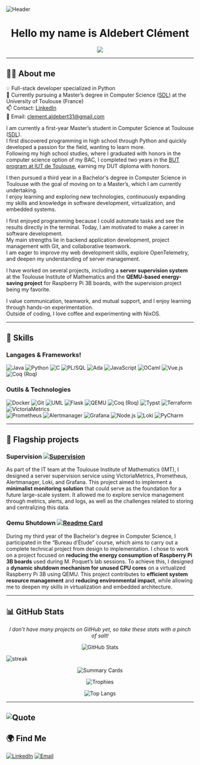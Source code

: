 <!-- Aldebert Clément -->
![Header](https://capsule-render.vercel.app/api?type=waving&color=gradient&height=150&section=header&text=Welcome&fontSize=40&fontColor=fff)
<h1 align="center">Hello my name is Aldebert Clément</h1>

<p align="center">
  <img src="https://readme-typing-svg.herokuapp.com?color=%2336BCF7&lines=I+turn+coffee+into+code;I+love/hate+Nixos;Languages:+Java,+Python,+C;+PL/QL,+Ada,+JavaScript,+OCaml;+Vue.js;Tools+%26+Technologies:+Docker,+Git;+UML,+Flask,+QEMU,+Coq(Roq);+Typst,+Terraform,+VictoriaMetrics;+Prometheus,+Alermanager,+Grafana;+Node.js,+Loki;Methodologies:+Team+work;+Agile+methods;+Adaptable+to+new+languages+%26+tech"/>
</p>

---

## 👨‍💻 About me

💡 Full-stack developer specialized in Python  
🎯 Currently pursuing a Master’s degree in Computer Science ([SDL](https://www.master-developpement-logiciel.fr/)) at the University of Toulouse (France)  
📫 Contact: [LinkedIn](https://www.linkedin.com/in/clément-aldebert)  
📧 Email: [clement.aldebert31@gmail.com](mailto:clement.aldebert31@gmail.com)

I am currently a first-year Master’s student in Computer Science at Toulouse ([SDL](https://www.master-developpement-logiciel.fr/)).  
I first discovered programming in high school through Python and quickly developed a passion for the field, wanting to learn more.  
Following my high school studies, where I graduated with honors in the computer science option of my BAC, I completed two 
years in the [BUT program at IUT de Toulouse](https://iut.univ-tlse3.fr/bachelor-specialite-informatique), earning my DUT diploma with honors.  

I then pursued a third year in a Bachelor's degree in Computer Science in Toulouse with the goal of moving on to a Master’s,
which I am currently undertaking.  
I enjoy learning and exploring new technologies, continuously expanding my skills and knowledge in software development, 
virtualization, and embedded systems.

I first enjoyed programming because I could automate tasks and see the results directly in the terminal. 
Today, I am motivated to make a career in software development.  
My main strengths lie in backend application development, project management with Git, and collaborative teamwork.  
I am eager to improve my web development skills, explore OpenTelemetry, and deepen my understanding of server management.  

I have worked on several projects, including a **server supervision system** at the Toulouse Institute of Mathematics 
and the **QEMU-based energy-saving project** for Raspberry Pi 3B boards, with the supervision project being my favorite.  

I value communication, teamwork, and mutual support, and I enjoy learning through hands-on experimentation.   
Outside of coding, I love coffee and experimenting with NixOS.

---

## 🧠 Skills

### Langages & Frameworks!
![Java](https://img.shields.io/badge/-Java-007396?logo=java&logoColor=white)
![Python](https://img.shields.io/badge/-Python-3776AB?logo=python&logoColor=white)
![C](https://img.shields.io/badge/-C-00599C?logo=c&logoColor=white)
![PL/SQL](https://img.shields.io/badge/-PL%2FSQL-429EDB?logo=oracle&logoColor=white)
![Ada](https://img.shields.io/badge/-Ada-02f88c?logo=ada&logoColor=white)
![JavaScript](https://img.shields.io/badge/-JavaScript-F7DF1E?logo=javascript&logoColor=000)
![OCaml](https://img.shields.io/badge/-OCaml-3be133?logo=ocaml&logoColor=white)
![Vue.js](https://img.shields.io/badge/-Vue.js-42b883?logo=vue.js&logoColor=white)
![Coq (Roq)](https://img.shields.io/badge/-Coq%20(Roq)-7f1fbf?logoColor=white)

### Outils & Technologies
![Docker](https://img.shields.io/badge/-Docker-2496ED?logo=docker&logoColor=white)
![Git](https://img.shields.io/badge/-Git-F05032?logo=git&logoColor=white)
![UML](https://img.shields.io/badge/-UML-007ACC?logo=uml&logoColor=white)
![Flask](https://img.shields.io/badge/-Flask-000000?logo=flask&logoColor=white)
![QEMU](https://img.shields.io/badge/-QEMU-CC0000?logoColor=white)
![Coq (Roq)](https://img.shields.io/badge/-Coq%20(Roq)-7f1fbf?logoColor=white)
![Typst](https://img.shields.io/badge/-Typst-0f52ba?logoColor=white)
![Terraform](https://img.shields.io/badge/-Terraform-623CE4?logo=terraform&logoColor=white)
![VictoriaMetrics](https://img.shields.io/badge/-VictoriaMetrics-ff6600?logoColor=white)  
![Prometheus](https://img.shields.io/badge/-Prometheus-ff6b00?logo=prometheus&logoColor=white)
![Alertmanager](https://img.shields.io/badge/-Alertmanager-ff0000?logoColor=white)
![Grafana](https://img.shields.io/badge/-Grafana-F46800?logo=grafana&logoColor=white)
![Node.js](https://img.shields.io/badge/-Node.js-43853D?logo=node.js&logoColor=white)
![Loki](https://img.shields.io/badge/-Loki-2e3436?logoColor=white)
![PyCharm](https://img.shields.io/badge/-PyCharm-000000?logo=PyCharm&logoColor=white)


---

## 🚀 Flagship projects

### Supervision [![Supervision](https://img.shields.io/badge/GitLab-Supervision-orange?logo=gitlab)](https://plmlab.math.cnrs.fr/imt/supervision)  

As part of the IT team at the Toulouse Institute of Mathematics (IMT), I designed a server supervision service using 
VictoriaMetrics, Prometheus, Alertmanager, Loki, and Grafana. This project aimed to implement a **minimalist monitoring 
solution** that could serve as the foundation for a future large-scale system. It allowed me to explore service management 
through metrics, alerts, and logs, as well as the challenges related to storing and centralizing this data.

### Qemu Shutdown [![Readme Card](https://img.shields.io/badge/GitHub-qemu--shutdown--25-181717?logo=github&logoColor=white)](https://github.com/mpoquet/qemu-shutdown-25)  

During my third year of the Bachelor's degree in Computer Science, I participated in the “Bureau d’Étude” course, 
which aims to carry out a complete technical project from design to implementation. I chose to work on a project focused
on **reducing the energy consumption of Raspberry Pi 3B boards** used during M. Poquet’s lab sessions. To achieve this, 
I designed a **dynamic shutdown mechanism for unused CPU cores** on a virtualized Raspberry Pi 3B using QEMU.
This project contributes to **efficient system resource management** and **reducing environmental impact**, while allowing
me to deepen my skills in virtualization and embedded architecture. 

---

## 📊 GitHub Stats
<p align="center">
  <i>I don’t have many projects on GitHub yet, so take these stats with a pinch of salt!</i>
</p>

<p align="center">
  <img src="https://github-readme-stats.vercel.app/api?username=AldebertClement&show_icons=true&theme=tokyonight" alt="GitHub Stats" />
</p>

![streak](https://streak-stats.demolab.com/?user=AldebertClement&theme=tokyonight)

<p align="center">
  <img src="https://github-profile-summary-cards.vercel.app/api/cards/profile-details?username=AldebertClement&theme=github_dark" alt="Summary Cards" />
</p>

<p align="center">
  <img src="https://github-profile-trophy.vercel.app/?username=AldebertClement&theme=onedark" alt="Trophies" />
</p>

<p align="center">
  <img src="https://github-readme-stats.vercel.app/api/top-langs/?username=AldebertClement&layout=compact&theme=tokyonight" alt="Top Langs" />
</p>

---

![Quote](https://quotes-github-readme.vercel.app/api?type=horizontal&theme=tokyonight)  
---

## 🌍 Find Me

[![LinkedIn](https://img.shields.io/badge/-LinkedIn-blue?logo=linkedin&logoColor=white)](https://www.linkedin.com/in/clément-aldebert)
[![Email](https://img.shields.io/badge/-Email-D14836?logo=gmail&logoColor=white)](mailto:clement.aldebert31@gmail.com)

